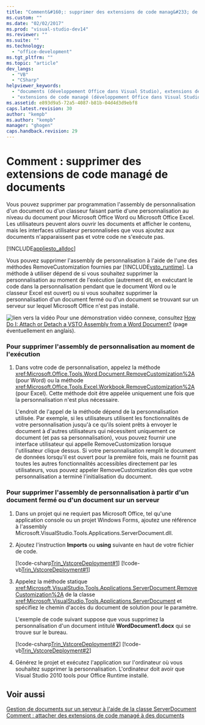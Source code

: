 ```yaml
---
title: "Comment&#160;: supprimer des extensions de code manag&#233; de documents"
ms.custom: ""
ms.date: "02/02/2017"
ms.prod: "visual-studio-dev14"
ms.reviewer: ""
ms.suite: ""
ms.technology: 
  - "office-development"
ms.tgt_pltfrm: ""
ms.topic: "article"
dev_langs: 
  - "VB"
  - "CSharp"
helpviewer_keywords: 
  - "documents (développement Office dans Visual Studio), extensions de code managé"
  - "extensions de code managé (développement Office dans Visual Studio), supprimer"
ms.assetid: e893d9a5-72a5-4087-b81b-04d4d3d9ebf8
caps.latest.revision: 30
author: "kempb"
ms.author: "kempb"
manager: "ghogen"
caps.handback.revision: 29
---
```

# Comment&#160;: supprimer des extensions de code manag&#233; de documents
  Vous pouvez supprimer par programmation l'assembly de personnalisation d'un document ou d'un classeur faisant partie d'une personnalisation au niveau du document pour Microsoft Office Word ou Microsoft Office Excel.  Les utilisateurs peuvent alors ouvrir les documents et afficher le contenu, mais les interfaces utilisateur personnalisées que vous ajoutez aux documents n'apparaissent pas et votre code ne s'exécute pas.  
  
 [!INCLUDE[appliesto_alldoc](../vsto/includes/appliesto-alldoc-md.md)]  
  
 Vous pouvez supprimer l'assembly de personnalisation à l'aide de l'une des méthodes RemoveCustomization fournies par [!INCLUDE[vsto_runtime](../vsto/includes/vsto-runtime-md.md)].  La méthode à utiliser dépend de si vous souhaitez supprimer la personnalisation au moment de l'exécution \(autrement dit, en exécutant le code dans la personnalisation pendant que le document Word ou le classeur Excel est ouvert\) ou si vous souhaitez supprimer la personnalisation d'un document fermé ou d'un document se trouvant sur un serveur sur lequel Microsoft Office n'est pas installé.  
  
 ![lien vers la vidéo](~/docs/data-tools/media/playvideo.gif "lien vers la vidéo") Pour une démonstration vidéo connexe, consultez [How Do I: Attach or Detach a VSTO Assembly from a Word Document?](http://go.microsoft.com/fwlink/?LinkId=136782) \(page éventuellement en anglais\).  
  
### Pour supprimer l'assembly de personnalisation au moment de l'exécution  
  
1.  Dans votre code de personnalisation, appelez la méthode <xref:Microsoft.Office.Tools.Word.Document.RemoveCustomization%2A> \(pour Word\) ou la méthode <xref:Microsoft.Office.Tools.Excel.Workbook.RemoveCustomization%2A> \(pour Excel\).  Cette méthode doit être appelée uniquement une fois que la personnalisation n'est plus nécessaire.  
  
     L'endroit de l'appel de la méthode dépend de la personnalisation utilisée.  Par exemple, si les utilisateurs utilisent les fonctionnalités de votre personnalisation jusqu'à ce qu'ils soient prêts à envoyer le document à d'autres utilisateurs qui nécessitent uniquement ce document \(et pas sa personnalisation\), vous pouvez fournir une interface utilisateur qui appelle RemoveCustomization lorsque l'utilisateur clique dessus.  Si votre personnalisation remplit le document de données lorsqu'il est ouvert pour la première fois, mais ne fournit pas toutes les autres fonctionnalités accessibles directement par les utilisateurs, vous pouvez appeler RemoveCustomization dès que votre personnalisation a terminé l'initialisation du document.  
  
### Pour supprimer l'assembly de personnalisation à partir d'un document fermé ou d'un document sur un serveur  
  
1.  Dans un projet qui ne requiert pas Microsoft Office, tel qu'une application console ou un projet Windows Forms, ajoutez une référence à l'assembly Microsoft.VisualStudio.Tools.Applications.ServerDocument.dll.  
  
2.  Ajoutez l'instruction **Imports** ou **using** suivante en haut de votre fichier de code.  
  
     [!code-csharp[Trin_VstcoreDeployment#1](../snippets/csharp/VS_Snippets_OfficeSP/Trin_VstcoreDeployment/CS/Program.cs#1)]
     [!code-vb[Trin_VstcoreDeployment#1](../snippets/visualbasic/VS_Snippets_OfficeSP/Trin_VstcoreDeployment/VB/Program.vb#1)]  
  
3.  Appelez la méthode statique <xref:Microsoft.VisualStudio.Tools.Applications.ServerDocument.RemoveCustomization%2A> de la classe <xref:Microsoft.VisualStudio.Tools.Applications.ServerDocument> et spécifiez le chemin d'accès du document de solution pour le paramètre.  
  
     L'exemple de code suivant suppose que vous supprimez la personnalisation d'un document intitulé **WordDocument1.docx** qui se trouve sur le bureau.  
  
     [!code-csharp[Trin_VstcoreDeployment#2](../snippets/csharp/VS_Snippets_OfficeSP/Trin_VstcoreDeployment/CS/Program.cs#2)]
     [!code-vb[Trin_VstcoreDeployment#2](../snippets/visualbasic/VS_Snippets_OfficeSP/Trin_VstcoreDeployment/VB/Program.vb#2)]  
  
4.  Générez le projet et exécutez l'application sur l'ordinateur où vous souhaitez supprimer la personnalisation.  L'ordinateur doit avoir que Visual Studio 2010 tools pour Office Runtime installé.  
  
## Voir aussi  
 [Gestion de documents sur un serveur à l'aide de la classe ServerDocument](../vsto/managing-documents-on-a-server-by-using-the-serverdocument-class.md)   
 [Comment : attacher des extensions de code managé à des documents](../vsto/how-to-attach-managed-code-extensions-to-documents.md)  
  
  